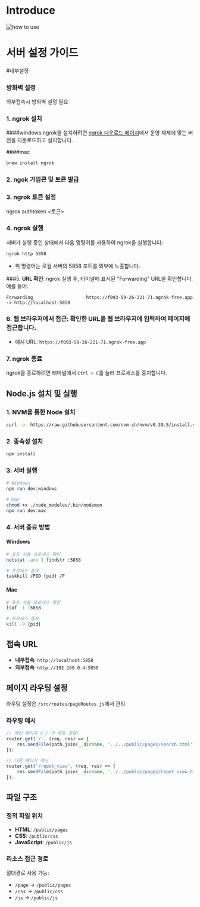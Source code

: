 # Introduce
![how to use](./introduce.gif)

# 서버 설정 가이드
#내부설정
### 방화벽 설정
외부접속시 방화벽 설정 필요

### 1. ngrok 설치
####windows
ngrok을 설치하려면 [ngrok 다운로드 페이지](https://ngrok.com/download)에서 운영 체제에 맞는 버전을 다운로드하고 설치합니다.

####mac
```bash
brew install ngrok
```
### 2. ngok 가입큰 및 토큰 발급

### 3. ngrok 토큰 설정
ngrok authtoken <토근>

### 4. ngrok 실행
서버가 실행 중인 상태에서 다음 명령어를 사용하여 ngrok을 실행합니다:
```bash
ngrok http 5858
```
- 위 명령어는 로컬 서버의 5858 포트를 외부에 노출합니다.

###5. **URL 확인**: ngrok 실행 후, 터미널에 표시된 "Forwarding" URL을 확인합니다. 예를 들어:
   ```
   Forwarding                    https://f093-59-26-221-71.ngrok-free.app -> http://localhost:5858
   ```

### 6. **웹 브라우저에서 접근**: 확인한 URL을 웹 브라우저에 입력하여 페이지에 접근합니다.
   - 예시 URL: `https://f093-59-26-221-71.ngrok-free.app`

### 7. ngrok 종료
ngrok을 종료하려면 터미널에서 `Ctrl + C`를 눌러 프로세스를 중지합니다.


## Node.js 설치 및 실행

### 1. NVM을 통한 Node 설치
```bash
curl -o- https://raw.githubusercontent.com/nvm-sh/nvm/v0.39.5/install.sh | bash
```

### 2. 종속성 설치
```bash
npm install
```

### 3. 서버 실행
```bash
# Windows
npm run dev:windows

# Mac
chmod +x ./node_modules/.bin/nodemon
npm run dev:mac
```

### 4. 서버 종료 방법
#### Windows
```bash
# 포트 사용 프로세스 확인
netstat -ano | findstr :5858 

# 프로세스 종료
taskkill /PID {pid} /F
```

#### Mac
```bash
# 포트 사용 프로세스 확인
lsof -i :5858

# 프로세스 종료
kill -9 {pid}
```

## 접속 URL
- **내부접속**: `http://localhost:5858`
- **외부접속**: `http://192.168.0.4:5858`

## 페이지 라우팅 설정
라우팅 설정은 `/src/routes/pageRoutes.js`에서 관리

### 라우팅 예시
```javascript
// 메인 페이지 ('/'가 루트 경로)
router.get('/', (req, res) => {
    res.sendFile(path.join(__dirname, '../../public/pages/search.html'));
});

// 다른 페이지 예시
router.get('/repot_view', (req, res) => {
    res.sendFile(path.join(__dirname, '../../public/pages/repot_view.html'));
});
```

## 파일 구조
### 정적 파일 위치
- **HTML**: `/public/pages`
- **CSS**: `/public/css`
- **JavaScript**: `/public/js`

### 리소스 접근 경로
절대경로 사용 가능:
- `/page` → `/public/pages`
- `/css` → `/public/css`
- `/js` → `/public/js`
